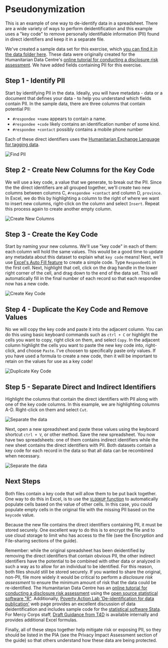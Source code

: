 # Pseudonymization
This is an example of one way to de-identify data in a spreadsheet. There are a wide variety of ways to perform deidentification and this example uses a "key code" to remove personally identifiable information (PII) found in direct identifiers and keep it in a separate file.

We've created a sample data set for this exercise, which [you can find it in the data folder here](data/Pseudonymization_example.csv). These data were originally created for the Humanitarian Data Centre's [online tutorial for conducting a disclosure risk assessment](https://centre.humdata.org/learning-path/disclosure-risk-assessment-overview/). We have added fields containing PII for this exercise.

## Step 1 - Identify PII
Start by identifying PII in the data. Ideally, you will have metadata - data or a document that defines your data - to help you understand which fields contain PII. In the sample data, there are three columns that contain potential PII:
- `#respondee +name` appears to contain a name.
- `#respondee +code` likely contains an identification number of some kind.
- `#respondee +contact` possibly contains a mobile phone number

Each of these direct identifiers uses the [Humanitarian Exchange Language for tagging data](https://hxlstandard.org).

![Find PII](images/Step1-Find-PII.png)

## Step 2 - Create New Columns for the Key Code
We will use a key code, a value that we generate, to break out the PII. Since the the direct identifiers are all grouped together, we'll create two new columns between columns C, `#respondee +contact` and column D, `province`. In Excel, we do this by highlighting a column to the right of where we want to insert new columns, right-click on the column and select `Insert`. Repeat this process again to create another empty column.

![Create New Columns](images/Step2-create-columns.png)

## Step 3 - Create the Key Code
Start by naming your new columns. We'll use "key code" in each of them: each column will hold the same values. This would be a good time to update any metadata about this dataset to explain what `key code` means! Next, we'll use [Excel's Auto Fill feature](https://support.microsoft.com/en-us/office/fill-data-automatically-in-worksheet-cells-74e31bdd-d993-45da-aa82-35a236c5b5db) to create a simple code. Type `Respondee01` in the first cell. Next, highlight that cell, click on the drag handle in the lower right corner of the cell, and drag down to the end of the data set. This will automatically fill in the final number of each record so that each respondee now has a new code.

![Create Key Code](images/Step3-create-key-code.png)

## Step 4 - Duplicate the Key Code and Remove Values
No we will copy the key code and paste it into the adjacent column. You can do this using basic keyboard commands such as `ctrl + C` or highlight the cells you want to copy, right click on them, and select `Copy`. In the adjacent column highlight the cells you want to paste the new key code into, right-click, and choose `Paste`. I've choosen to specifically paste only values. If you have used a formula to create a new code, then it will be important to retain on the values for use as a key code!

![Duplicate Key Code](images/Step4-duplicate-key-code.png)

## Step 5 - Separate Direct and Indirect Identifiers
Highlight the columns that contain the direct identifiers with PII along with one of the key code columns. In this example, we are highlighting columns A-D. Right-click on them and select `Cut`.

![Separate the data](images/Step5-separate-data.png)

Next, open a new spreadsheet and paste these values using the keyboard shortcut `ctrl + V`, or other method. Save the new spreadsheet. You now have two spreadsheets: one of them contains indirect identifiers while the new sheet contains the direct identifiers with PII. Both datasets contain a key code for each record in the data so that all data can be recombined when necessary.

![Separate the data](images/Step5a-separate-data.png)


## Next Steps
Both files contain a key code that will allow them to be put back together. One way to do this in Excel, is to use the [`VLOOKUP` function](https://support.microsoft.com/en-us/office/vlookup-function-0bbc8083-26fe-4963-8ab8-93a18ad188a1) to automatically populate cells based on the value of other cells. In this case, you could populate empty cells in the original file with the missing PII based on the `keycode` value.

Because the new file contains the direct identifiers containing PII, it must be stored securely. One excellent way to do this is to encrypt the file and to use cloud storage to limit who has access to the file (see the Encryption and File-sharing sections of the guide).

Remember: while the original spreadsheet has been deidentified by removing the direct identifiers that contain obvious PII, the other indirect identifiers have the potential to be combined with other data or analyzed in such a way as to allow for an individual to be identified. For this reason, both files should still be stored securely. If you wanted to share the original, non-PII, file more widely it would be critical to perform a *disclosure risk assessment* to ensure the minimum amount of risk that the data could be re-identified. The Humanitarian Data Centre has an [online tutorial for conducting a disclosure risk assessment](https://centre.humdata.org/learning-path/disclosure-risk-assessment-overview/) using the [open source statistical software "R"](https://www.r-project.org/). Additionally, [Poverty Action Lab 'De-identification for data publication'](https://www.povertyactionlab.org/resource/data-de-identification) web page provides an excellent discussion of data deidentification and includes sample code for the [statistical software Stata](https://www.stata.com/). For Mercy Corps staff, [Draft Guidance from T4D](https://docs.google.com/document/d/1wFI5Ltvu9abtuRDVVZnbY2rdR61N3Eel4egZ02HuvU0/edit?usp=sharing) is available internally and provides additional Excel formulas.  

Finally, all of these steps together help mitigate risk or exposing PII, so they should be listed in the PIA (see the Privacy Impact Assessment section of the guide) so that others understand how these data are being protected.
